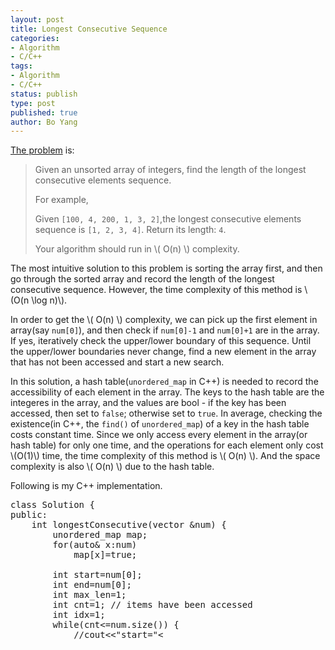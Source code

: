 ```yaml
---
layout: post
title: Longest Consecutive Sequence  
categories: 
- Algorithm
- C/C++ 
tags:
- Algorithm
- C/C++
status: publish
type: post
published: true
author: Bo Yang
---
```


[The problem](https://oj.leetcode.com/problems/longest-consecutive-sequence/) is:

> Given an unsorted array of integers, find the length of the longest consecutive elements sequence.
>
> For example,
>
> Given `[100, 4, 200, 1, 3, 2]`,the longest consecutive elements sequence is `[1, 2, 3, 4]`. Return its length: `4`.
>
>Your algorithm should run in \\( O(n) \\) complexity.

The most intuitive solution to this problem is sorting the array first, and then go through the sorted array and record the length of the longest consecutive sequence. However, the time complexity of this method is \\(O(n \log n)\\). 

In order to get the \\( O(n) \\) complexity, we can pick up the first element in array(say `num[0]`), and then check if `num[0]-1` and `num[0]+1` are in the array. If yes, iteratively check the upper/lower boundary of this sequence. Until the upper/lower boundaries never change, find a new element in the array that has not been accessed and start a new search. 

In this solution, a hash table(`unordered_map` in C++) is needed to record the accessibility of each element in the array. The keys to the hash table are the integeres in the array, and the values are bool - if the key has been accessed, then set to `false`; otherwise set to `true`. In average, checking the existence(in C++, the `find()` of `unordered_map`) of a key in the hash table costs constant time. Since we only access every element in the array(or hash table) for only one time, and the operations for each element only cost \\(O(1)\\) time, the time complexity of this method is \\( O(n) \\). And the space complexity is also \\( O(n) \\) due to the hash table.

Following is my C++ implementation.

<pre>
class Solution {
public:
    int longestConsecutive(vector<int> &num) {
        unordered_map<int,bool> map;
		for(auto& x:num)
			map[x]=true;
		
		int start=num[0];
		int end=num[0];
		int max_len=1;
		int cnt=1; // items have been accessed
		int idx=1;
		while(cnt<=num.size()) {
			//cout<<"start="<<start<<", end="<<end<<endl; // TEST ONLY
			map[start]=false;
			map[end]=false;
			// Find the lower boundary
			unordered_map<int,bool>::iterator got=map.find(start-1);
			if(got!=map.end() && got->second) { 
				start--;
				cnt++;
			}
			
			// Find the upper boundary
			got=map.find(end+1);
			if(got!=map.end() && got->second) { 
				end++;
				cnt++;
			}

			if(max_len<end-start+1)
				max_len=end-start+1;

			if(!(map[start]||map[end])) { 
				// If both start and end rich the boundaries, 
				// find a new entry for them.
				while(idx<num.size() && map[num[idx]]==false)
					idx++;
				start=num[idx];
				end=num[idx];
				map[start]=false;
				cnt++;
			}
		}

		return max_len;
    }
};
</pre>
